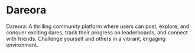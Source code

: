 # Dareora
Dareora: A thrilling community platform where users can post, explore, and conquer exciting dares, track their progress on leaderboards, and connect with friends. Challenge yourself and others in a vibrant, engaging environment.
